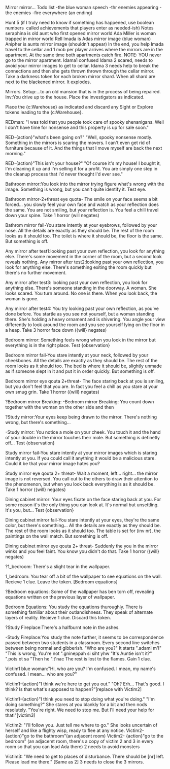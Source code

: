 Mirror mirror...
Todo list
-the blue woman speech
-thr enemies appearing
-the enemies
-fire everywhere (an ending)

Hunt 5 (if I truly need to know if something has happened, use boolean numbers  called achievements that players enter as needed-ish)
Notes seraphina is old aunt who first opened mirror world
Ada Miller is woman trapped in mirror world
Rell Imada is Adas mirror image (blue woman)
Anipher is aunts mirror image (shouldn't appear)
In the end, you help Imada travel to the cellar and 1 mob per player arrives where the mirrors are in the apartment. At the same time both apartments catch fire. NOTE: YOU never go to the mirror apartment.
Idama1 confused
Idama 2 scared, needs to avoid your mirror images to get to cellar.
Idama 3 needs help to break the connections and then she gets thrown thrown through the cellar mirror.
Take a darkness token for each broken mirror shard. When all shard are next to the blackened mirror. It explodes. 

Mirrors.
Setup:...to an old mansion that is in the process of being repaired.
Inv:You drive up to the house.
Place the investigators as indicated. 

Place the {c:Warehouse} as indicated and discard any Sight or Explore tokens leading to the {c:Warehouse}. 

REDman: "I was told that you people took care of spooky shenanigans. Well I don't have time for nonsense and this property is up for sale soon." 

RED-{action}"what's been going on?"
"Well, spooky nonsense mostly. Something in the mirrors is scaring the movers. I can't even get rid of furniture because of it. And the things that I move myself are back the next morning." 

RED-{action}"This isn't your house?"
"Of course it's my house! I bought it, I'm cleaning it up and I'm selling it for a profit. You are simply one step in the cleanup process that I'd never thought I'd ever see." 

Bathroom mirror:You look into the mirror trying figure what's wrong with the image. Something is wrong, but you can't quite identify it. Test eye. 

Bathroom mirror-2+threat eye quota- The smile on your face seems a bit forced... you slowly feel your own face and watch as your reflection does the same. You are not smiling, but your reflection is. You feel a chill travel down your spine. Take 1 horror (will negates) 

Bathrom mirror fail-You stare intently at your eyebrows, followed by your nose. All the details are exactly as they should be. The rest of the room looks as it should too. The toilet is where it should be, the floor is the same. But something is off. 

Any mirror after test1:looking past your own reflection, you look for anything else. There's some movement in the corner of the room, but a second look reveals nothing.
Any mirror after test2:looking past your own reflection, you look for anything else. There's something exiting the room quickly but there's no further movement. 

Any mirror after test3: looking past your own reflection, you look for anything else. There's someone standing in the doorway. A woman. She looks scared. You turn around. No one is there. When you look back, the woman is gone. 

Any mirror after test4: You try looking past your own reflection, as you've done before. You startle as you see not yourself, but a woman standing there. She's holding a heavy ornament and is shivering. You angle your view differently to look around the room and you see yourself lying on the floor in a heap. Take 3 horror face down ({will} negates) 

Bedroom mirror: Something feels wrong when you look in the mirror but everything is in the right place. Test {observation} 

Bedroom mirror fail-You stare intently at your neck, followed by your cheekbones. All the details are exactly as they should be. The rest of the room looks as it should too. The bed is where it should be, slightly unmade as if someone slept in it and put it in order quickly. But something is off. 

Bedroom mirror eye qouta 2+threat- The face staring back at you is smiling, but you don't feel that you are. In fact you feel a chill as you stare at your own smug grin. Take 1 horror ({will} negates) 

?Bedroom mirror Breaking: 
-Bedroom mirror Breaking: You count down together with the woman on the other side and then 

?Study mirror:Your eyes keep being drawn to the mirror. There's nothing wrong, but there's something...

-Study mirror: You notice a mole on your cheek. You touch it and the hand of your double in the mirror touches their mole. But something is definetly off... Test {observation} 

Study mirror fail-You stare intently at your mirror images which is staring intently at you. If you could call it anything it would be a malicious stare. Could it be that your mirror image hates you? 

Study mirror eye qouta 2+ threat- Wait a moment, left... right... the mirror image is not reversed. You call out to the others to draw their attention to the phenomenon, but when you look back everything is as it should be. Take 1 horror ({will} negates) 

Dining cabinet mirror: Your eyes fixate on the face staring back at you. For some reason it's the only thing you can look at. It's normal but unsettling. It's you, but... Test {observation} 

Dining cabinet mirror fail-You stare intently at your eyes, they're the same color, but there's something... All the details are exactly as they should be. The rest of the room looks as it should too. The table is set for (inv nr), the paintings on the wall match. But something is off. 

Dining cabinet mirror eye qouta 2+ threat- Suddenly the you in the mirror winks and you feel faint. You know you didn't do that. Take 1 horror ({will} negates) 

?1_bedroom: There's a slight tear in the wallpaper. 

1_bedroom: You tear off a bit of the wallpaper to see equations on the wall. Recieve 1 clue. Leave the token. [Bedroom equations] 

?Bedroom equations: Some of the wallpaper has ben torn off, revealing equations written on the previous layer of wallpaper. 

Bedroom Equations: You study the equations thuroughly. There is something familiar about their outlandishness. They speak of alternate layers of reality. Recieve 1 clue. Discard this token. 

?Study Fireplace:There's a halfburnt note in the ashes. 

-Study Fireplace:You study the note further, it seems to be correspondence passed between two students in a classroom. Every second line switches between being normal and gibberish. "Who are you?" It starts 
".adamI m'I"
"This is wrong, You're not
".gnineppah si siht yhw 
"It's Auntie isn't it?"
".pots ot sa
"Then he
".t'nac
The rest is lost to the flames. Gain 1 clue.


Victim1 blue woman:"Hi, who are you? I'm confused. I mean, my name's confused. I mean... who are you?" 

Victim1-{action}"I think we're here to get you out."
"Oh? Erh... That's good. I think? Is that what's supposed to happen?"[replace with Victim2] 

Victim1-{action}"I think you need to stop doing what you're doing."
"I'm doing something?" She stares at you blankly for a bit and then nods resolutely. "You're right. We need to stop me. But I'll need your help for that!"[victim3] 

Victim2: "I'll follow you. Just tell me where to go." She looks uncertain of herself and like a flighty wisp, ready to flee at any notice.
Victim2- {action}"go to the bathroom"(an adjacent room)
Victim2- {action}"go to the bedroom" (an adjacemt room, there's a copy of victim 2 and 3 in every room so that you can lead Ada there)
2 needs to avoid monsters 

Victim3: "We need to get to places of disturbance. There should be [nr] left. Please lead me there."
[Same as 2] 3 needs to close the 3 mirrors. 


